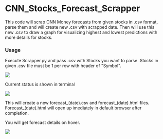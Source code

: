 <h1>CNN_Stocks_Forecast_Scrapper</h1>

This code will scrap CNN Money forecasts from given stocks in .csv format, parse them and will create new .csv with scrapped date. Then will use this new .csv to draw a graph for visualizing highest and lowest predictions with more details for stocks.

<h3>Usage</h3>

Execute Scrapper.py and pass .csv with Stocks you want to parse. Stocks in given .csv file must be 1 per row with header of "Symbol".

<img src="https://user-images.githubusercontent.com/11758021/33607343-7de3b37c-d9c9-11e7-9369-cb8dd011abe0.png" />

Current status is shown in terminal

<img src="https://user-images.githubusercontent.com/11758021/33607756-ceaba084-d9ca-11e7-8258-986a85ac75a1.png" />

This will create a new forecast_(date).csv and forecast_(date).html files. Forecast_(date).html will open up imediately in default browser after completion.

You will get forecast details on hover.

<img src="https://user-images.githubusercontent.com/11758021/33607579-505a6b0c-d9ca-11e7-86aa-99e4a699ade3.png" />

